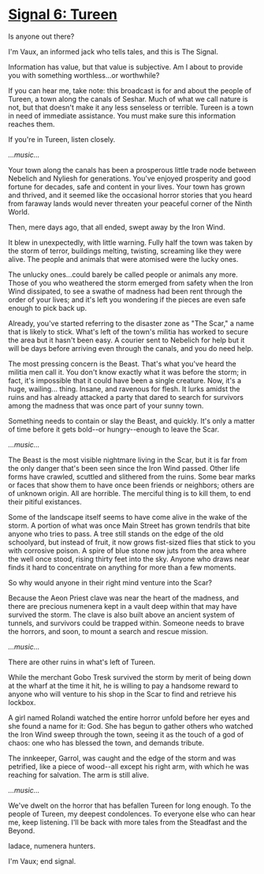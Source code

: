 # [Signal 6: Tureen](http://numenerathesignal.blogspot.com/2013/10/signal-6-tureen.html)

Is anyone out there?

I'm Vaux, an informed jack who tells tales, and this is The Signal.

Information has value, but that value is subjective. Am I about to provide you
with something worthless...or worthwhile?

If you can hear me, take note: this broadcast is for and about the people of
Tureen, a town along the canals of Seshar. Much of what we call nature is not,
but that doesn't make it any less senseless or terrible. Tureen is a town in
need of immediate assistance. You must make sure this information reaches them.

If you're in Tureen, listen closely.

*...music...*

Your town along the canals has been a prosperous little trade node between
Nebelich and Nyliesh for generations. You've enjoyed prosperity and good
fortune for decades, safe and content in your lives. Your town has grown and
thrived, and it seemed like the occasional horror stories that you heard from
faraway lands would never threaten your peaceful corner of the Ninth World.

Then, mere days ago, that all ended, swept away by the Iron Wind.

It blew in unexpectedly, with little warning. Fully half the town was taken by
the storm of terror, buildings melting, twisting, screaming like they were
alive. The people and animals that were atomised were the lucky ones.

The unlucky ones...could barely be called people or animals any more. Those of
you who weathered the storm emerged from safety when the Iron Wind dissipated,
to see a swathe of madness had been rent through the order of your lives; and
it's left you wondering if the pieces are even safe enough to pick back up.

Already, you've started referring to the disaster zone as "The Scar," a name
that is likely to stick. What's left of the town's militia has worked to secure
the area but it hasn't been easy. A courier sent to Nebelich for help but it
will be days before arriving even through the canals, and you do need help.

The most pressing concern is the Beast. That's what you've heard the militia
men call it. You don't know exactly what it was before the storm; in fact, it's
impossible that it could have been a single creature. Now, it's a huge,
wailing... thing. Insane, and ravenous for flesh. It lurks amidst the ruins and
has already attacked a party that dared to search for survivors among the
madness that was once part of your sunny town.

Something needs to contain or slay the Beast, and quickly. It's only a matter
of time before it gets bold--or hungry--enough to leave the Scar.

*...music...*

The Beast is the most visible nightmare living in the Scar, but it is far from
the only danger that's been seen since the Iron Wind passed. Other life forms
have crawled, scuttled and slithered from the ruins. Some bear marks or faces
that show them to have once been friends or neighbors; others are of unknown
origin. All are horrible. The merciful thing is to kill them, to end their
pitiful existances.

Some of the landscape itself seems to have come alive in the wake of the storm.
A portion of what was once Main Street has grown tendrils that bite anyone who
tries to pass. A tree still stands on the edge of the old schoolyard, but
instead of fruit, it now grows fist-sized flies that stick to you with
corrosive poison. A spire of blue stone now juts from the area where the well
once stood, rising thirty feet into the sky. Anyone who draws near finds it
hard to concentrate on anything for more than a few moments.

So why would anyone in their right mind venture into the Scar?

Because the Aeon Priest clave was near the heart of the madness, and there are
precious numenera kept in a vault deep within that may have survived the storm.
The clave is also built above an ancient system of tunnels, and survivors could
be trapped within. Someone needs to brave the horrors, and soon, to mount a
search and rescue mission.

*...music...*

There are other ruins in what's left of Tureen.

While the merchant Gobo Tresk survived the storm by merit of being down at the
wharf at the time it hit, he is willing to pay a handsome reward to anyone who
will venture to his shop in the Scar to find and retrieve his lockbox.

A girl named Rolandi watched the entire horror unfold before her eyes and she
found a name for it: God. She has begun to gather others who watched the Iron
Wind sweep through the town, seeing it as the touch of a god of chaos: one who
has blessed the town, and demands tribute.

The innkeeper, Garrol, was caught and the edge of the storm and was petrified,
like a piece of wood--all except his right arm, with which he was reaching for
salvation. The arm is still alive.

*...music...*

We've dwelt on the horror that has befallen Tureen for long enough. To the
people of Tureen, my deepest condolences. To everyone else who can hear me,
keep listening. I'll be back with more tales from the Steadfast and the Beyond.

Iadace, numenera hunters.

I'm Vaux; end signal.
